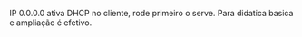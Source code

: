 IP 0.0.0.0 ativa DHCP no cliente, rode primeiro o serve. Para didatica basica e ampliação é efetivo.
